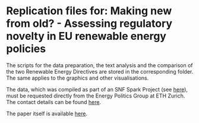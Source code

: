 # Replication files for: Making new from old? - Assessing regulatory novelty in EU renewable energy policies

The scripts for the data preparation, the text analysis and the comparison of the two Renewable Energy Directives are stored in the corresponding folder. The same applies to the graphics and other visualisations. 

The data, which was compiled as part of an SNF Spark Project (see [here](https://epg.ethz.ch/news-and-events/EPGNews/2019/11/epg-researchers-acquire-snf-spark-grant.html)), must be requested directly from the Energy Politics Group at ETH Zurich. The contact details can be found [here](https://epg.ethz.ch). 

The paper itself is available [here](https://www.polybox.ethz.ch/index.php/s/m9FdRzDI54boZFp). 
